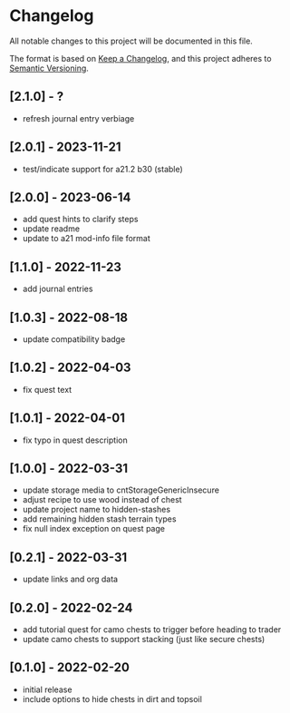# Changelog

All notable changes to this project will be documented in this file.

The format is based on [Keep a Changelog](https://keepachangelog.com/en/1.0.0/),
and this project adheres to [Semantic Versioning](https://semver.org/spec/v2.0.0.html).

## [2.1.0] - ?

- refresh journal entry verbiage

## [2.0.1] - 2023-11-21

- test/indicate support for a21.2 b30 (stable)

## [2.0.0] - 2023-06-14

- add quest hints to clarify steps
- update readme
- update to a21 mod-info file format

## [1.1.0] - 2022-11-23

- add journal entries

## [1.0.3] - 2022-08-18

- update compatibility badge

## [1.0.2] - 2022-04-03

- fix quest text

## [1.0.1] - 2022-04-01

- fix typo in quest description

## [1.0.0] - 2022-03-31

- update storage media to cntStorageGenericInsecure
- adjust recipe to use wood instead of chest
- update project name to hidden-stashes
- add remaining hidden stash terrain types
- fix null index exception on quest page

## [0.2.1] - 2022-03-31

- update links and org data

## [0.2.0] - 2022-02-24

- add tutorial quest for camo chests to trigger before heading to trader
- update camo chests to support stacking (just like secure chests)

## [0.1.0] - 2022-02-20

- initial release
- include options to hide chests in dirt and topsoil
